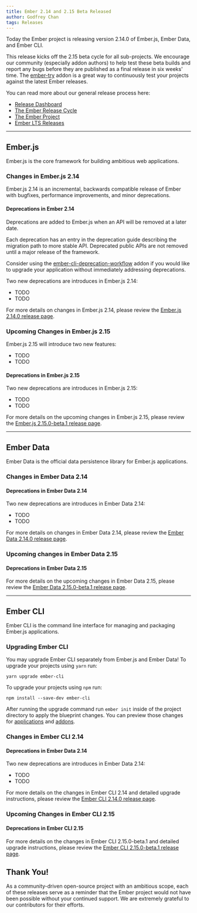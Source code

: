 ```yaml
---
title: Ember 2.14 and 2.15 Beta Released
author: Godfrey Chan
tags: Releases
---
```


Today the Ember project is releasing version 2.14.0 of Ember.js, Ember Data, and Ember CLI.

This release kicks off the 2.15 beta cycle for all sub-projects. We encourage our
community (especially addon authors) to help test these beta builds and report
any bugs before they are published as a final release in six weeks' time. The
[ember-try](https://github.com/ember-cli/ember-try) addon is a great way to
continuously test your projects against the latest Ember releases.

You can read more about our general release process here:

- [Release Dashboard](http://emberjs.com/builds/)
- [The Ember Release Cycle](http://emberjs.com/blog/2013/09/06/new-ember-release-process.html)
- [The Ember Project](http://emberjs.com/blog/2015/06/16/ember-project-at-2-0.html)
- [Ember LTS Releases](http://emberjs.com/blog/2016/02/25/announcing-embers-first-lts.html)

---

## Ember.js

Ember.js is the core framework for building ambitious web applications.

### Changes in Ember.js 2.14

Ember.js 2.14 is an incremental, backwards compatible release of Ember with
bugfixes, performance improvements, and minor deprecations.

#### Deprecations in Ember 2.14

Deprecations are added to Ember.js when an API will be removed at a later date.

Each deprecation has an entry in the deprecation guide describing the migration
path to more stable API. Deprecated public APIs are not removed until a major
release of the framework.

Consider using the
[ember-cli-deprecation-workflow](https://github.com/mixonic/ember-cli-deprecation-workflow)
addon if you would like to upgrade your application without immediately addressing
deprecations.

Two new deprecations are introduces in Ember.js 2.14:

* TODO
* TODO

For more details on changes in Ember.js 2.14, please review the
[Ember.js 2.14.0 release page](https://github.com/emberjs/ember.js/releases/tag/v2.14.0).

### Upcoming Changes in Ember.js 2.15

Ember.js 2.15 will introduce two new features:

* TODO
* TODO

#### Deprecations in Ember.js 2.15

Two new deprecations are introduces in Ember.js 2.15:

* TODO
* TODO

For more details on the upcoming changes in Ember.js 2.15, please review the
[Ember.js 2.15.0-beta.1 release page](https://github.com/emberjs/ember.js/releases/tag/v2.15.0-beta.1).

---

## Ember Data

Ember Data is the official data persistence library for Ember.js applications.

### Changes in Ember Data 2.14

#### Deprecations in Ember Data 2.14

Two new deprecations are introduces in Ember Data 2.14:

* TODO
* TODO

For more details on changes in Ember Data 2.14, please review the
[Ember Data 2.14.0 release page](https://github.com/emberjs/data/releases/tag/v2.14.0).


### Upcoming changes in Ember Data 2.15


#### Deprecations in Ember Data 2.15

For more details on the upcoming changes in Ember Data 2.15, please review the
[Ember Data 2.15.0-beta.1 release page](https://github.com/emberjs/data/releases/tag/v2.15.0-beta.1).

---

## Ember CLI

Ember CLI is the command line interface for managing and packaging Ember.js
applications.

### Upgrading Ember CLI

You may upgrade Ember CLI separately from Ember.js and Ember Data! To upgrade
your projects using `yarn` run:

```
yarn upgrade ember-cli
```

To upgrade your projects using `npm` run:

```
npm install --save-dev ember-cli
```

After running the
upgrade command run `ember init` inside of the project directory to apply the
blueprint changes. You can preview those changes for [applications](https://github.com/ember-cli/ember-new-output/compare/v2.13.0...v2.14.0)
and [addons](https://github.com/ember-cli/ember-addon-output/compare/v2.13.0...v2.14.0).

### Changes in Ember CLI 2.14

#### Deprecations in Ember Data 2.14

Two new deprecations are introduces in Ember Data 2.14:

* TODO
* TODO

For more details on the changes in Ember CLI 2.14 and detailed upgrade
instructions, please review the [Ember CLI  2.14.0 release page](https://github.com/ember-cli/ember-cli/releases/tag/v2.14.0).

### Upcoming Changes in Ember CLI 2.15

#### Deprecations in Ember CLI 2.15

For more details on the changes in Ember CLI 2.15.0-beta.1 and detailed upgrade
instructions, please review the [Ember CLI 2.15.0-beta.1 release page](https://github.com/ember-cli/ember-cli/releases/tag/v2.15.0-beta.1).

## Thank You!

As a community-driven open-source project with an ambitious scope, each of
these releases serve as a reminder that the Ember project would not have been
possible without your continued support. We are extremely grateful to our
contributors for their efforts.